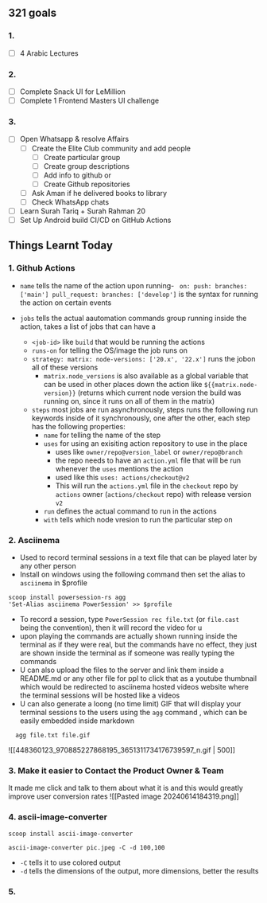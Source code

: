 ## 321 goals

### 1.
- [ ] 4 Arabic Lectures
### 2.
- [ ] Complete Snack UI for LeMillion
- [ ] Complete 1 Frontend Masters UI challenge

### 3.
- [ ] Open Whatsapp & resolve Affairs
	- [ ] Create the Elite Club community and add people
		- [ ] Create particular group
		- [ ] Create group descriptions
		- [ ] Add info to github or
		- [ ] Create Github repositories
	- [ ] Ask Aman if he delivered books to library
	- [ ] Check WhatsApp chats
- [ ] Learn Surah Tariq + Surah Rahman 20
- [ ] Set Up Android build CI/CD on GitHub Actions

## Things Learnt Today

### 1. Github Actions
- `name` tells the name of the action upon running- ```
  on:
	  push:
		  branches: ['main']
	  pull_request:
		  branches: ['develop']```
  is the syntax for running the action on certain events

- `jobs` tells the actual aautomation commands group running inside the action, takes a list of jobs that can have a
	- `<job-id>` like `build` that would be running the actions
	- `runs-on` for telling the OS/image the job runs on
	- `strategy: matrix: node-versions: ['20.x', '22.x']` runs the jobon all of these versions
		- `matrix.node_versions` is also available as a global variable that can be used in other places down the action like `${{matrix.node-version}}` (returns which current node version the build was running on, since it runs on all of them in the matrix)
	-  `steps` most jobs are run asynchronously, steps runs the following run keywords inside of it synchronously, one after the other, each step has the following properties:
		- `name` for telling the name of the step
		- `uses` for using an exisiting action repository to use in the place
			- uses like `owner/repo@version_label` or `owner/repo@branch`
			- the repo needs to have an `action.yml` file that will be run whenever the `uses` mentions the action
			- used like this `uses: actions/checkout@v2`
			- This will run the `actions.yml` file in the `checkout` repo by `actions` owner (`actions/checkout` repo) with release version `v2`
		- `run` defines the actual command to run in the actions
		- `with` tells which node vresion to run the particular step on
### 2. Asciinema
- Used to record terminal sessions in a text file that can be played later by any other person
- Install on windows using the following command then set the alias to `asciinema` in $profile
```
scoop install powersession-rs agg
'Set-Alias asciinema PowerSession' >> $profile
```
- To record a session, type `PowerSession rec file.txt` (or `file.cast` being the convention), then it will record the video for u
- upon playing the commands are actually shown running inside the terminal as if they were real, but the commands have no effect, they just are shown inside the terminal as if someone was really typing the commands
- U can also upload the files to the server and link them inside a README.md or any other file for ppl to click that as a youtube thumbnail which would be redirected to asciinema hosted videos website where the terminal sessions will be hosted like a  videos
- U can also generate a loong (no time limit) GIF that will display your terminal sessions to the users using the  `agg` command , which can be easily embedded inside markdown
```
  agg file.txt file.gif
```

  ![[448360123_970885227868195_3651311734176739597_n.gif | 500]]


### 3. Make it easier to Contact the Product Owner & Team
It made me click and talk to them about what it is and this would greatly improve user conversion rates
![[Pasted image 20240614184319.png]]

### 4. ascii-image-converter

```
scoop install ascii-image-converter

ascii-image-converter pic.jpeg -C -d 100,100 
```

- `-C` tells it to use colored output
- `-d` tells the dimensions of the output, more dimensions, better the results

### 5. 